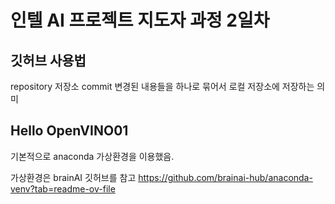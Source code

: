 # 인텔 AI 프로젝트 지도자 과정 2일차
## 깃허브 사용법
repository 저장소
commit 변경된 내용들을 하나로 묶어서 로컬 저장소에 저장하는 의미
## Hello OpenVINO01 
기본적으로 anaconda 가상환경을 이용했음.

가상환경은 brainAI 깃허브를 참고 <https://github.com/brainai-hub/anaconda-venv?tab=readme-ov-file>
